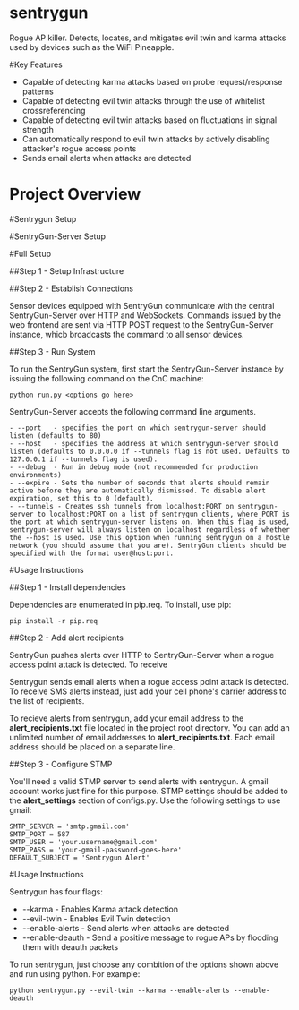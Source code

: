 # sentrygun

Rogue AP killer. Detects, locates, and mitigates evil twin and karma attacks used by devices such as the WiFi Pineapple. 

#Key Features

 - Capable of detecting karma attacks based on probe request/response patterns
 - Capable of detecting evil twin attacks through the use of whitelist crossreferencing
 - Capable of detecting evil twin attacks based on fluctuations in signal strength
 - Can automatically respond to evil twin attacks by actively disabling attacker's rogue access points
 - Sends email alerts when attacks are detected

# Project Overview

#Sentrygun Setup 

#SentryGun-Server Setup

#Full Setup

##Step 1 - Setup Infrastructure

##Step 2 - Establish Connections

Sensor devices equipped with SentryGun communicate with the central SentryGun-Server over HTTP and WebSockets. Commands issued by the web frontend are sent via HTTP POST request to the SentryGun-Server instance, whicb broadcasts the command to all sensor devices. 

##Step 3 - Run System

To run the SentryGun system, first start the SentryGun-Server instance by issuing the following command on the CnC machine:

	python run.py <options go here> 

SentryGun-Server accepts the following command line arguments.

	- --port   - specifies the port on which sentrygun-server should listen (defaults to 80)
	- --host   - specifies the address at which sentrygun-server should listen (defaults to 0.0.0.0 if --tunnels flag is not used. Defaults to 127.0.0.1 if --tunnels flag is used).
	- --debug  - Run in debug mode (not recommended for production environments)
	- --expire - Sets the number of seconds that alerts should remain active before they are automatically dismissed. To disable alert expiration, set this to 0 (default).
	- --tunnels - Creates ssh tunnels from localhost:PORT on sentrygun-server to localhost:PORT on a list of sentrygun clients, where PORT is the port at which sentrygun-server listens on. When this flag is used, sentrygun-server will always listen on localhost regardless of whether the --host is used. Use this option when running sentrygun on a hostle network (you should assume that you are). SentryGun clients should be specified with the format user@host:port.

#Usage Instructions


##Step 1 - Install dependencies

Dependencies are enumerated in pip.req. To install, use pip:

	pip install -r pip.req

##Step 2 - Add alert recipients

SentryGun pushes alerts over HTTP to SentryGun-Server when a rogue access point attack is detected. To receive 

Sentrygun sends email alerts when a rogue access point attack is detected. To receive SMS alerts instead, just add your cell phone's carrier address to the list of recipients.

To recieve alerts from sentrygun, add your email address to the __alert\_recipients.txt__ file located in the project root directory. You can add an unlimited number of email addresses to __alert\_recipients.txt__. Each email address should be placed on a separate line.

##Step 3 - Configure STMP

You'll need a valid STMP server to send alerts with sentrygun. A gmail account works just fine for this purpose. STMP settings should be added to the __alert\_settings__ section of configs.py. Use the following settings to use gmail:

	SMTP_SERVER = 'smtp.gmail.com'
	SMTP_PORT = 587
	SMTP_USER = 'your.username@gmail.com'
	SMTP_PASS = 'your-gmail-password-goes-here'
	DEFAULT_SUBJECT = 'Sentrygun Alert'

#Usage Instructions

Sentrygun has four flags:

 - --karma - Enables Karma attack detection
 - --evil-twin - Enables Evil Twin detection
 - --enable-alerts - Send alerts when attacks are detected
 - --enable-deauth - Send a positive message to rogue APs by flooding them with deauth packets

To run sentrygun, just choose any combition of the options shown above and run using python. For example:

	python sentrygun.py --evil-twin --karma --enable-alerts --enable-deauth
